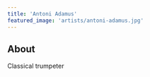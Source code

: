 ```yaml
---
title: 'Antoni Adamus'
featured_image: 'artists/antoni-adamus.jpg'
---
```


## About

Classical trumpeter
